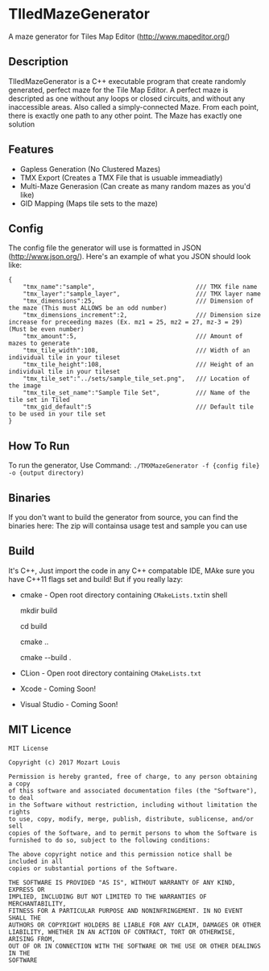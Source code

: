 # TIledMazeGenerator
A maze generator for Tiles Map Editor (http://www.mapeditor.org/)

## Description
TIledMazeGenerator is a C++ executable program that create randomly generated, perfect maze for the Tile Map Editor. A perfect maze is descripted as one without any loops or closed circuits, and without any inaccessible areas. Also called a simply-connected Maze. From each point, there is exactly one path to any other point. The Maze has exactly one solution

## Features
 * Gapless Generation (No Clustered Mazes)
 * TMX Export (Creates a TMX File that is usuable immeadiatly)
 * Multi-Maze Generasion (Can create as many random mazes as you'd like)
 * GID Mapping (Maps tile sets to the maze)
 
## Config
The config file the generator will use is formatted in JSON (http://www.json.org/). Here's an example of what you JSON should look like:
```
{
    "tmx_name":"sample",                            /// TMX file name
    "tmx_layer":"sample_layer",                     /// TMX layer name
    "tmx_dimensions":25,                            /// Dimension of the maze (This must ALLOWS be an odd number)
    "tmx_dimensions_increment":2,                   /// Dimension size increase for preceeding mazes (Ex. mz1 = 25, mz2 = 27, mz-3 = 29) (Must be even number)
    "tmx_amount":5,                                 /// Amount of mazes to generate
    "tmx_tile_width":108,                           /// Width of an individual tile in your tileset
    "tmx_tile_height":108,                          /// Height of an individual tile in your tileset
    "tmx_tile_set":"../sets/sample_tile_set.png",   /// Location of the image
    "tmx_tile_set_name":"Sample Tile Set",          /// Name of the tile set in Tiled
    "tmx_gid_default":5                             /// Default tile to be used in your tile set
}
```

## How To Run
To run the generator, Use Command: `./TMXMazeGenerator -f {config file} -o {output directory)` 

## Binaries 
If you don't want to build the generator from source, you can find the binaries here:
The zip will containsa usage test and sample you can use

## Build
It's C++, Just import the code in any C++ compatable IDE, MAke sure you have C++11 flags set and build! But if you really lazy:

 * cmake - Open root directory containing `CMakeLists.txt`in shell

   mkdir build

   cd build

   cmake .. 

   cmake --build .
 * CLion - Open root directory containing `CMakeLists.txt`
 * Xcode - Coming Soon!
 * Visual Studio - Coming Soon!

## MIT Licence
```
MIT License

Copyright (c) 2017 Mozart Louis

Permission is hereby granted, free of charge, to any person obtaining a copy
of this software and associated documentation files (the "Software"), to deal
in the Software without restriction, including without limitation the rights
to use, copy, modify, merge, publish, distribute, sublicense, and/or sell
copies of the Software, and to permit persons to whom the Software is
furnished to do so, subject to the following conditions:

The above copyright notice and this permission notice shall be included in all
copies or substantial portions of the Software.

THE SOFTWARE IS PROVIDED "AS IS", WITHOUT WARRANTY OF ANY KIND, EXPRESS OR
IMPLIED, INCLUDING BUT NOT LIMITED TO THE WARRANTIES OF MERCHANTABILITY,
FITNESS FOR A PARTICULAR PURPOSE AND NONINFRINGEMENT. IN NO EVENT SHALL THE
AUTHORS OR COPYRIGHT HOLDERS BE LIABLE FOR ANY CLAIM, DAMAGES OR OTHER
LIABILITY, WHETHER IN AN ACTION OF CONTRACT, TORT OR OTHERWISE, ARISING FROM,
OUT OF OR IN CONNECTION WITH THE SOFTWARE OR THE USE OR OTHER DEALINGS IN THE
SOFTWARE
```
